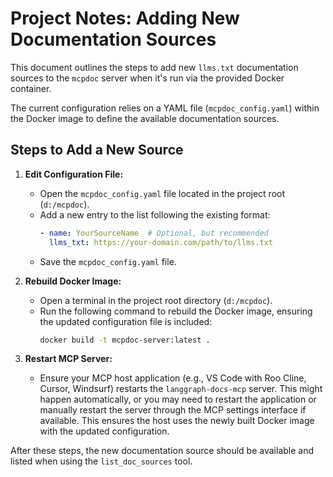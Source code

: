 # Project Notes: Adding New Documentation Sources

This document outlines the steps to add new `llms.txt` documentation sources to the `mcpdoc` server when it's run via the provided Docker container.

The current configuration relies on a YAML file (`mcpdoc_config.yaml`) within the Docker image to define the available documentation sources.

## Steps to Add a New Source

1.  **Edit Configuration File:**
    *   Open the `mcpdoc_config.yaml` file located in the project root (`d:/mcpdoc`).
    *   Add a new entry to the list following the existing format:
        ```yaml
        - name: YourSourceName  # Optional, but recommended
          llms_txt: https://your-domain.com/path/to/llms.txt
        ```
    *   Save the `mcpdoc_config.yaml` file.

2.  **Rebuild Docker Image:**
    *   Open a terminal in the project root directory (`d:/mcpdoc`).
    *   Run the following command to rebuild the Docker image, ensuring the updated configuration file is included:
        ```bash
        docker build -t mcpdoc-server:latest .
        ```

3.  **Restart MCP Server:**
    *   Ensure your MCP host application (e.g., VS Code with Roo Cline, Cursor, Windsurf) restarts the `langgraph-docs-mcp` server. This might happen automatically, or you may need to restart the application or manually restart the server through the MCP settings interface if available. This ensures the host uses the newly built Docker image with the updated configuration.

After these steps, the new documentation source should be available and listed when using the `list_doc_sources` tool.